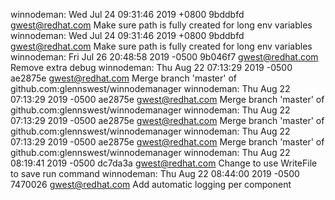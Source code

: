 winnodeman: Wed Jul 24 09:31:46 2019 +0800 9bddbfd gwest@redhat.com Make sure path is fully created for long env variables
winnodeman: Wed Jul 24 09:31:46 2019 +0800 9bddbfd gwest@redhat.com Make sure path is fully created for long env variables
winnodeman: Fri Jul 26 20:48:58 2019 -0500 9b046f7 gwest@redhat.com Remove extra debug
winnodeman: Thu Aug 22 07:13:29 2019 -0500 ae2875e gwest@redhat.com Merge branch 'master' of github.com:glennswest/winnodemanager
winnodeman: Thu Aug 22 07:13:29 2019 -0500 ae2875e gwest@redhat.com Merge branch 'master' of github.com:glennswest/winnodemanager
winnodeman: Thu Aug 22 07:13:29 2019 -0500 ae2875e gwest@redhat.com Merge branch 'master' of github.com:glennswest/winnodemanager
winnodeman: Thu Aug 22 07:13:29 2019 -0500 ae2875e gwest@redhat.com Merge branch 'master' of github.com:glennswest/winnodemanager
winnodeman: Thu Aug 22 08:19:41 2019 -0500 dc7da3a gwest@redhat.com Change to use WriteFile to save run command
winnodeman: Thu Aug 22 08:44:00 2019 -0500 7470026 gwest@redhat.com Add automatic logging per component
